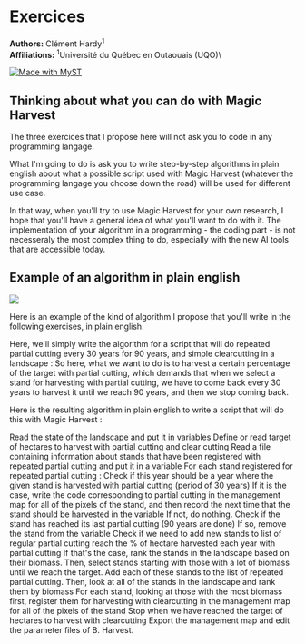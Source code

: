 # Exercices

**Authors:** Clément Hardy<sup>1</sup> \
**Affiliations:** <sup>1</sup>Université du Québec en Outaouais (UQO)\

[![Made with MyST](https://img.shields.io/badge/made%20with-myst-orange)](https://myst.tools)

## Thinking about what you can do with Magic Harvest

The three exercices that I propose here will not ask you to code in any programming langage.

What I'm going to do is ask you to write step-by-step algorithms in plain english about what a possible script used with Magic Harvest (whatever the programming langage you choose down the road) will be used for different use case.

In that way, when you'll try to use Magic Harvest for your own research, I hope that you'll have a general idea of what you'll want to do with it. The implementation of your algorithm in a programming - the coding part - is not necesseraly the most complex thing to do, especially with the new AI tools that are accessible today.

## Example of an algorithm in plain english

![](./images/Slide28.jpg)</br>

Here is an example of the kind of algorithm I propose that you'll write in the following exercises, in plain english. 

Here, we'll simply write the algorithm for a script that will do repeated partial cutting every 30 years for 90 years, and simple clearcutting in a landscape : So here, what we want to do is to harvest a certain percentage of the target with partial cutting, which demands that when we select a stand for harvesting with partial cutting, we have to come back every 30 years to harvest it until we reach 90 years, and then we stop coming back. 

Here is the resulting algorithm in plain english to write a script that will do this with Magic Harvest :

Read the state of the landscape and put it in variables
Define or read target of hectares to harvest with partial cutting and clear cutting
Read a file containing information about stands that have been registered with repeated partial cutting and put it in a variable
For each stand registered for repeated partial cutting :
Check if this year should be a year where the given stand is harvested with partial cutting (period of 30 years)
If it is the case, write the code corresponding to partial cutting in the management map for all of the pixels of the stand, and then record the next time that the stand should be harvested in the variable
If not, do nothing.
Check if the stand has reached its last partial cutting (90 years are done)
If so, remove the stand from the variable
Check if we need to add new stands to list of regular partial cutting reach the % of hectare harvested each year with partial cutting
If that's the case, rank the stands in the landscape based on their biomass.
Then, select stands starting with those with a lot of biomass until we reach the target. Add each of these stands to the list of repeated partial cutting.
Then, look at all of the stands in the landscape and rank them by biomass
For each stand, looking at those with the most biomass first, register them for harvesting with clearcutting in the management map for all of the pixels of the stand
Stop when we have reached the target of hectares to harvest with clearcutting
Export the management map and edit the parameter files of B. Harvest.



